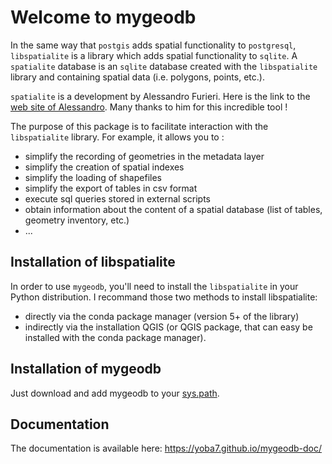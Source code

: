 Welcome to mygeodb
==================

In the same way that ``postgis`` adds spatial functionality to ``postgresql``, ``libspatialite`` is a library which adds spatial functionality to ``sqlite``. A ``spatialite`` database is an ``sqlite`` database created with the ``libspatialite`` library and containing spatial data (i.e. polygons, points, etc.).

``spatialite`` is a development by Alessandro Furieri. Here is the link to the [web site of Alessandro](https://www.gaia-gis.it/fossil/libspatialite/index). Many thanks to him for this incredible tool !

The purpose of this package is to facilitate interaction with the ``libspatialite`` library. For example, it allows you to :
 - simplify the recording of geometries in the metadata layer
 - simplify the creation of spatial indexes
 - simplify the loading of shapefiles
 - simplify the export of tables in csv format
 - execute sql queries stored in external scripts
 - obtain information about the content of a spatial database (list of tables, geometry inventory, etc.)
 - ...

Installation of libspatialite
-----------------------------

In order to use ``mygeodb``, you'll need to install the ``libspatialite`` in your Python distribution. I recommand those two methods to install libspatialite:
 - directly via the conda package manager (version 5+ of the library)
 - indirectly via the installation QGIS (or QGIS package, that can easy be installed with the conda package manager).
 
Installation of mygeodb
-----------------------

Just download and add mygeodb to your [sys.path](https://docs.python.org/3/library/sys_path_init.html).

 
Documentation
-------------

The documentation is available here: https://yoba7.github.io/mygeodb-doc/
